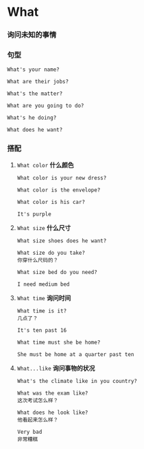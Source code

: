 # What

### 询问未知的事情

### 句型

```
What's your name?

What are their jobs?

What's the matter?

What are you going to do?

What's he doing?

What does he want?
```

### 搭配

1. `What color` **什么颜色**

   ```
   What color is your new dress?

   What color is the envelope?

   What color is his car?

   It's purple
   ```

2. `What size` **什么尺寸**

   ```
   What size shoes does he want?

   What size do you take?
   你穿什么尺码的？

   What size bed do you need?

   I need medium bed
   ```

3. `What time` **询问时间**

   ```
   What time is it?
   几点了？

   It's ten past 16

   What time must she be home?

   She must be home at a quarter past ten
   ```

4. `What...like` **询问事物的状况**

   ```
   What's the climate like in you country?

   What was the exam like?
   这次考试怎么样？

   What does he look like?
   他看起来怎么样？

   Very bad
   非常糟糕
   ```
